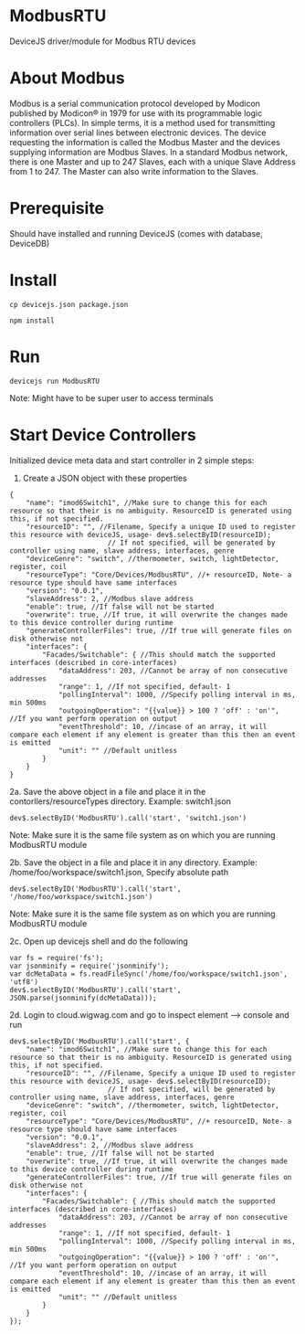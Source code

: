 # ModbusRTU
DeviceJS driver/module for Modbus RTU devices

# About Modbus
Modbus is a serial communication protocol developed by Modicon published by Modicon® in 1979 for use with its programmable logic controllers (PLCs). In simple terms, it is a method used for transmitting information over serial lines between electronic devices. The device requesting the information is called the Modbus Master and the devices supplying information are Modbus Slaves. In a standard Modbus network, there is one Master and up to 247 Slaves, each with a unique Slave Address from 1 to 247. The Master can also write information to the Slaves.

# Prerequisite
Should have installed and running DeviceJS (comes with database, DeviceDB)

# Install
```
cp devicejs.json package.json
```
```
npm install
```

# Run
``` 
devicejs run ModbusRTU
```
Note: Might have to be super user to access terminals

# Start Device Controllers
Initialized device meta data and start controller in 2 simple steps:

1. Create a JSON object with these properties
```
{
	"name": "imod6Switch1", //Make sure to change this for each resource so that their is no ambiguity. ResourceID is generated using this, if not specified.
	"resourceID": "", //Filename, Specify a unique ID used to register this resource with deviceJS, usage- dev$.selectByID(resourceID);
						// If not specified, will be generated by controller using name, slave address, interfaces, genre
	"deviceGenre": "switch", //thermometer, switch, lightDetector, register, coil
	"resourceType": "Core/Devices/ModbusRTU", //+ resourceID, Note- a resource type should have same interfaces 
	"version": "0.0.1",
	"slaveAddress": 2, //Modbus slave address
	"enable": true, //If false will not be started
	"overwrite": true, //If true, it will overwrite the changes made to this device controller during runtime
	"generateControllerFiles": true, //If true will generate files on disk otherwise not
	"interfaces": {
		"Facades/Switchable": { //This should match the supported interfaces (described in core-interfaces)
			"dataAddress": 203, //Cannot be array of non consecutive addresses
			"range": 1, //If not specified, default- 1
			"pollingInterval": 1000, //Specify polling interval in ms, min 500ms
			"outgoingOperation": "{{value}} > 100 ? 'off' : 'on'", //If you want perform operation on output
			"eventThreshold": 10, //incase of an array, it will compare each element if any element is greater than this then an event is emitted
			"unit": "" //Default unitless
		}
	}
}
```

2a. Save the above object in a file and place it in the contorllers/resourceTypes directory. Example: switch1.json
```
dev$.selectByID('ModbusRTU').call('start', 'switch1.json')
```
Note: Make sure it is the same file system as on which you are running ModbusRTU module

2b. Save the object in a file and place it in any directory. Example: /home/foo/workspace/switch1.json, Specify absolute path
```
dev$.selectByID('ModbusRTU').call('start', '/home/foo/workspace/switch1.json')
```
Note: Make sure it is the same file system as on which you are running ModbusRTU module

2c. Open up devicejs shell and do the following
```
var fs = require('fs');
var jsonminify = require('jsonminify');
var dcMetaData = fs.readFileSync('/home/foo/workspace/switch1.json', 'utf8')
dev$.selectByID('ModbusRTU').call('start', JSON.parse(jsonminify(dcMetaData)));
```

2d. Login to cloud.wigwag.com and go to inspect element --> console and run
```
dev$.selectByID('ModbusRTU').call('start', {
	"name": "imod6Switch1", //Make sure to change this for each resource so that their is no ambiguity. ResourceID is generated using this, if not specified.
	"resourceID": "", //Filename, Specify a unique ID used to register this resource with deviceJS, usage- dev$.selectByID(resourceID);
						// If not specified, will be generated by controller using name, slave address, interfaces, genre
	"deviceGenre": "switch", //thermometer, switch, lightDetector, register, coil
	"resourceType": "Core/Devices/ModbusRTU", //+ resourceID, Note- a resource type should have same interfaces 
	"version": "0.0.1",
	"slaveAddress": 2, //Modbus slave address
	"enable": true, //If false will not be started
	"overwrite": true, //If true, it will overwrite the changes made to this device controller during runtime
	"generateControllerFiles": true, //If true will generate files on disk otherwise not
	"interfaces": {
		"Facades/Switchable": { //This should match the supported interfaces (described in core-interfaces)
			"dataAddress": 203, //Cannot be array of non consecutive addresses
			"range": 1, //If not specified, default- 1
			"pollingInterval": 1000, //Specify polling interval in ms, min 500ms
			"outgoingOperation": "{{value}} > 100 ? 'off' : 'on'", //If you want perform operation on output
			"eventThreshold": 10, //incase of an array, it will compare each element if any element is greater than this then an event is emitted
			"unit": "" //Default unitless
		}
	}
});
```
